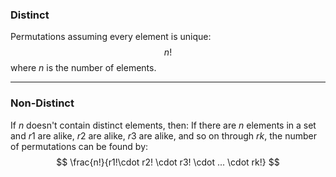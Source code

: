 ### Distinct
Permutations assuming every element is unique:
$$n!$$
where $n$ is the number of elements.

---
### Non-Distinct
If $n$ doesn't contain distinct elements, then:
If there are $n$ elements in a set and $r1$​​ are alike, $r2$ are alike, $r3$​​ are alike, and so on through $rk$​​, the number of permutations can be found by:
$$ \frac{n!}{r1!\cdot r2! \cdot r3! \cdot ... \cdot rk!} $$
